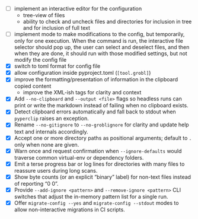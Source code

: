 - [ ] implement an interactive editor for the configuration
  - tree-view of files
  - ability to check and uncheck files and directories for inclusion in tree and for inclusion of full text
- [ ] implement mode to make modifications to the config, but temporarily, only for one execution. When the command is run, the interactive file selector should pop up, the user can select and deselect files, and then when they are done, it should run with those modified settings, but not modify the config file
 - [x] switch to toml format for config file
 - [x] allow configuration inside pyproject.toml (`[tool.grobl]`)
 - [x] improve the formatting/presentation of information in the clipboard copied content
   - improve the XML-ish tags for clarity and context
 - [x] Add `--no-clipboard` and `--output <file>` flags so headless runs can print or write the markdown instead of failing when no clipboard exists.
 - [x] Detect clipboard errors automatically and fall back to stdout when `pyperclip` raises an exception.
 - [x] Rename `--no-gitignore` to `--no-groblignore` for clarity and update help text and internals accordingly.
 - [x] Accept one or more directory paths as positional arguments; default to `.` only when none are given.
 - [x] Warn once and request confirmation when `--ignore-defaults` would traverse common virtual-env or dependency folders.
 - [x] Emit a terse progress bar or log lines for directories with many files to reassure users during long scans.
 - [x] Show byte counts (or an explicit “binary” label) for non-text files instead of reporting “0 0”.
 - [x] Provide `--add-ignore <pattern>` and `--remove-ignore <pattern>` CLI switches that adjust the in-memory pattern list for a single run.
 - [x] Offer `migrate-config --yes` and `migrate-config --stdout` modes to allow non-interactive migrations in CI scripts.
